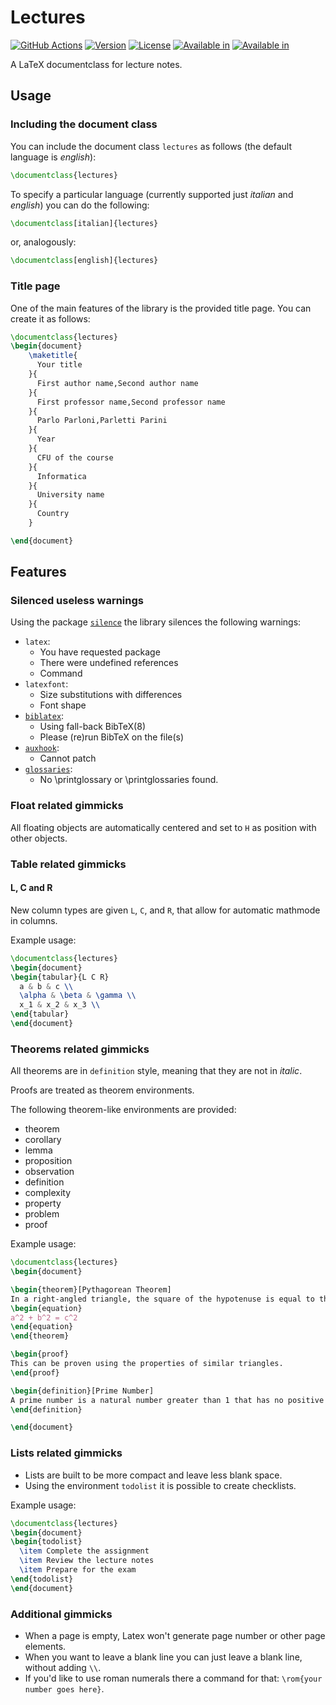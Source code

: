 # Lectures

[![GitHub Actions](https://github.com/LucaCappelletti94/lectures/actions/workflows/rust.yml/badge.svg)](https://github.com/LucaCappelletti94/lectures/actions)
[![Version](https://img.shields.io/badge/CTAN_Version-1.0.6-blue.svg)](https://ctan.org/pkg/lectures)
[![License](https://img.shields.io/badge/License-MIT-blue.svg)](https://github.com/LucaCappelletti94/lectures/blob/main/LICENSE)
[![Available in](https://img.shields.io/badge/Available_in-TEX_Live-green.svg)](https://ctan.org/pkg/texlive)
[![Available in](https://img.shields.io/badge/Available_in-MiKTEX-green.svg)](https://ctan.org/pkg/miktex)

A LaTeX documentclass for lecture notes.

## Usage

### Including the document class

You can include the document class `lectures` as follows (the default language is *english*):

```latex
\documentclass{lectures}
```

To specify a particular language (currently supported just *italian* and *english*) you can do the following:

```latex
\documentclass[italian]{lectures}
```

or, analogously:

```latex
\documentclass[english]{lectures}
```

### Title page

One of the main features of the library is the provided title page. You can create it as follows:

```latex
\documentclass{lectures}
\begin{document}
    \maketitle{
      Your title
    }{
      First author name,Second author name
    }{
      First professor name,Second professor name
    }{
      Parlo Parloni,Parletti Parini
    }{
      Year
    }{
      CFU of the course
    }{
      Informatica
    }{
      University name
    }{
      Country
    }

\end{document}
```

## Features

### Silenced useless warnings

Using the package [`silence`](https://ctan.org/pkg/silence?lang=en) the library silences the following warnings:

- `latex`:
  - You have requested package
  - There were undefined references
  - Command
- `latexfont`:
  - Size substitutions with differences
  - Font shape
- [`biblatex`](https://ctan.org/pkg/biblatex):
  - Using fall-back BibTeX(8)
  - Please (re)run BibTeX on the file(s)
- [`auxhook`](https://ctan.org/pkg/auxhook):
  - Cannot patch
- [`glossaries`](https://ctan.org/pkg/glossaries):
  - No \printglossary or \printglossaries found.

### Float related gimmicks

All floating objects are automatically centered and set to `H` as position with other objects.

### Table related gimmicks

#### L, C and R

New column types are given `L`, `C`, and `R`, that allow for automatic mathmode in columns.

Example usage:

```latex
\documentclass{lectures}
\begin{document}
\begin{tabular}{L C R}
  a & b & c \\
  \alpha & \beta & \gamma \\
  x_1 & x_2 & x_3 \\
\end{tabular}
\end{document}
```

### Theorems related gimmicks

All theorems are in `definition` style, meaning that they are not in *italic*.

Proofs are treated as theorem environments.

The following theorem-like environments are provided:

- theorem
- corollary
- lemma
- proposition
- observation
- definition
- complexity
- property
- problem
- proof

Example usage:

```latex
\documentclass{lectures}
\begin{document}

\begin{theorem}[Pythagorean Theorem]
In a right-angled triangle, the square of the hypotenuse is equal to the sum of the squares of the other two sides.
\begin{equation}
a^2 + b^2 = c^2
\end{equation}
\end{theorem}

\begin{proof}
This can be proven using the properties of similar triangles.
\end{proof}

\begin{definition}[Prime Number]
A prime number is a natural number greater than 1 that has no positive divisors other than 1 and itself.
\end{definition}

\end{document}
```

### Lists related gimmicks

- Lists are built to be more compact and leave less blank space.
- Using the environment `todolist` it is possible to create checklists.

Example usage:

```latex
\documentclass{lectures}
\begin{document}
\begin{todolist}
  \item Complete the assignment
  \item Review the lecture notes
  \item Prepare for the exam
\end{todolist}
\end{document}
```

### Additional gimmicks

- When a page is empty, Latex won't generate page number or other page elements.
- When you want to leave a blank line you can just leave a blank line, without adding `\\`.
- If you'd like to use roman numerals there a command for that: `\rom{your number goes here}`.
